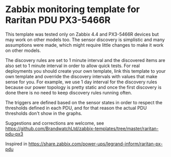# Zabbix monitoring template for Raritan PDU PX3-5466R

This template was tested only on Zabbix 4.4 and PX3-5466R devices but may work on other models too. The sensor discovery is simplistic and many assumptions were made, which might require little changes to make it work on other models.

The discovery rules are set to 1 minute interval and the discovered items are also set to 1 minute interval in order to allow quick tests. For real deployments you should create your own template, link this template to your own template and override the discovery intervals with values that make sense for you. For example, we use 1 day interval for the discovery rules because our power topology is pretty static and once the first discovery is done there is no need to keep discovery rules running often.

The triggers are defined based on the sensor states in order to respect the thresholds defined in each PDU, and for that reason the actual PDU thresholds don't show in the graphs.

Suggestions and corrections are welcome, see https://github.com/BrandwatchLtd/zabbix-templates/tree/master/raritan-pdu-px3

Inspired in https://share.zabbix.com/power-ups/legrand-inform/raritan-px-pdu
